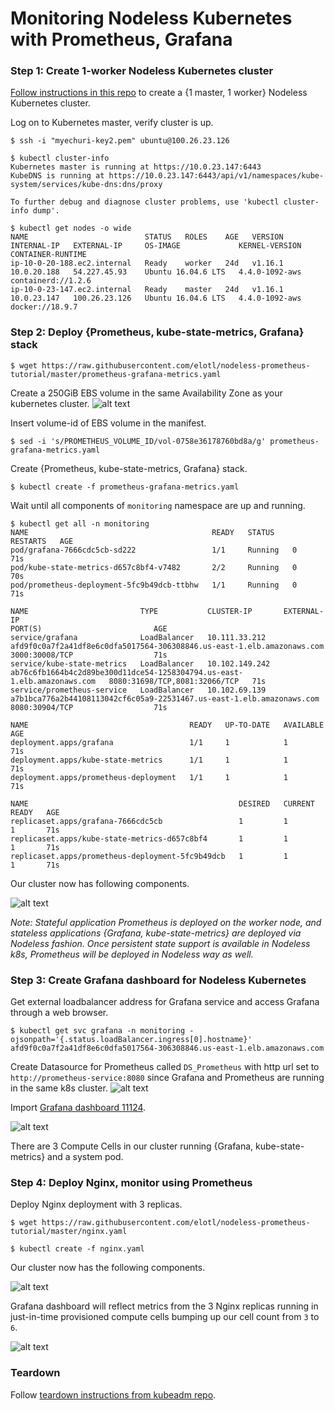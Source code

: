 # Monitoring Nodeless Kubernetes with Prometheus, Grafana

### Step 1: Create 1-worker Nodeless Kubernetes cluster

[Follow instructions in this repo](https://github.com/elotl/kubeadm-aws) to create a {1 master, 1 worker} Nodeless Kubernetes cluster.

Log on to Kubernetes master, verify cluster is up.

```
$ ssh -i "myechuri-key2.pem" ubuntu@100.26.23.126

$ kubectl cluster-info
Kubernetes master is running at https://10.0.23.147:6443
KubeDNS is running at https://10.0.23.147:6443/api/v1/namespaces/kube-system/services/kube-dns:dns/proxy

To further debug and diagnose cluster problems, use 'kubectl cluster-info dump'.

$ kubectl get nodes -o wide
NAME                          STATUS   ROLES    AGE   VERSION   INTERNAL-IP   EXTERNAL-IP     OS-IMAGE             KERNEL-VERSION   CONTAINER-RUNTIME
ip-10-0-20-188.ec2.internal   Ready    worker   24d   v1.16.1   10.0.20.188   54.227.45.93    Ubuntu 16.04.6 LTS   4.4.0-1092-aws   containerd://1.2.6
ip-10-0-23-147.ec2.internal   Ready    master   24d   v1.16.1   10.0.23.147   100.26.23.126   Ubuntu 16.04.6 LTS   4.4.0-1092-aws   docker://18.9.7
```

### Step 2: Deploy {Prometheus, kube-state-metrics, Grafana} stack

```
$ wget https://raw.githubusercontent.com/elotl/nodeless-prometheus-tutorial/master/prometheus-grafana-metrics.yaml
```

Create a 250GiB EBS volume in the same Availability Zone as your kubernetes cluster.
![alt text](https://github.com/elotl/nodeless-prometheus-tutorial/blob/master/prometheus-ebs-volume.png "Prometheus EBS Volume")

Insert volume-id of EBS volume in the manifest.
```
$ sed -i 's/PROMETHEUS_VOLUME_ID/vol-0758e36178760bd8a/g' prometheus-grafana-metrics.yaml
```

Create {Prometheus, kube-state-metrics, Grafana} stack.
```
$ kubectl create -f prometheus-grafana-metrics.yaml
```

Wait until all components of `monitoring` namespace are up and running.
```
$ kubectl get all -n monitoring
NAME                                         READY   STATUS    RESTARTS   AGE
pod/grafana-7666cdc5cb-sd222                 1/1     Running   0          71s
pod/kube-state-metrics-d657c8bf4-v7482       2/2     Running   0          70s
pod/prometheus-deployment-5fc9b49dcb-ttbhw   1/1     Running   0          71s

NAME                         TYPE           CLUSTER-IP       EXTERNAL-IP                                                               PORT(S)                         AGE
service/grafana              LoadBalancer   10.111.33.212    afd9f0c0a7f2a41df8e6c0dfa5017564-306308846.us-east-1.elb.amazonaws.com    3000:30008/TCP                  71s
service/kube-state-metrics   LoadBalancer   10.102.149.242   ab76c6fb1664b4c2d89be300d11dce54-1258304794.us-east-1.elb.amazonaws.com   8080:31698/TCP,8081:32066/TCP   71s
service/prometheus-service   LoadBalancer   10.102.69.139    a7b1bca776a2b44108113042cf6c05a9-22531467.us-east-1.elb.amazonaws.com     8080:30904/TCP                  71s

NAME                                    READY   UP-TO-DATE   AVAILABLE   AGE
deployment.apps/grafana                 1/1     1            1           71s
deployment.apps/kube-state-metrics      1/1     1            1           71s
deployment.apps/prometheus-deployment   1/1     1            1           71s

NAME                                               DESIRED   CURRENT   READY   AGE
replicaset.apps/grafana-7666cdc5cb                 1         1         1       71s
replicaset.apps/kube-state-metrics-d657c8bf4       1         1         1       71s
replicaset.apps/prometheus-deployment-5fc9b49dcb   1         1         1       71s
```

Our cluster now has following components.

![alt text](https://github.com/elotl/nodeless-prometheus-tutorial/blob/master/promstack.png "Prometheus Stack")

*Note: Stateful application Prometheus is deployed on the worker node, and stateless applications {Grafana, kube-state-metrics} are deployed via Nodeless fashion. Once persistent state support is available in Nodeless k8s, Prometheus will be deployed in Nodeless way as well.*

### Step 3: Create Grafana dashboard for Nodeless Kubernetes

Get external loadbalancer address for Grafana service and access Grafana through a web browser.

```
$ kubectl get svc grafana -n monitoring -ojsonpath='{.status.loadBalancer.ingress[0].hostname}'
afd9f0c0a7f2a41df8e6c0dfa5017564-306308846.us-east-1.elb.amazonaws.com
```

Create Datasource for Prometheus called `DS_Prometheus` with http url set to `http://prometheus-service:8080` since Grafana and Prometheus are running in the same k8s cluster.
![alt text](https://github.com/elotl/nodeless-prometheus-tutorial/blob/master/prometheus-datasource.png "Prometheus Datasource")

Import [Grafana dashboard 11124](https://grafana.com/grafana/dashboards/11124).

![alt text](https://github.com/elotl/nodeless-prometheus-tutorial/blob/master/grafana-dashboard-1.png "Grafana Dashboard")

There are 3 Compute Cells in our cluster running {Grafana, kube-state-metrics} and a system pod.

### Step 4: Deploy Nginx, monitor using Prometheus

Deploy Nginx deployment with 3 replicas.

```
$ wget https://raw.githubusercontent.com/elotl/nodeless-prometheus-tutorial/master/nginx.yaml

$ kubectl create -f nginx.yaml
```

Our cluster now has the following components.

![alt text](https://github.com/elotl/nodeless-prometheus-tutorial/blob/master/promnginxstack.png "Prometheus Nginx")

Grafana dashboard will reflect metrics from the 3 Nginx replicas running in just-in-time provisioned compute cells bumping up our cell count from `3` to `6`.

![alt text](https://github.com/elotl/nodeless-prometheus-tutorial/blob/master/grafana-dashboard-2.png "Grafana Nginx")

### Teardown

Follow [teardown instructions from kubeadm repo](https://github.com/elotl/kubeadm-aws#teardown).
